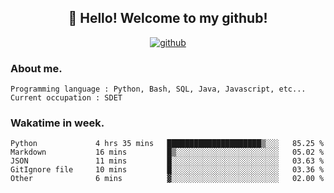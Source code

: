 <h2 align="center">👋 Hello! Welcome to my github! </h2>
<p align="center">
  <a href="https://github.com/usergwen"><img src="https://img.shields.io/badge/GitHub-24292e" alt="github"></a>
</p>

### About me.

```Plain Text
Programming language : Python, Bash, SQL, Java, Javascript, etc...
Current occupation : SDET
```
### Wakatime in week.

<!--START_SECTION:waka-->

```text
Python             4 hrs 35 mins   █████████████████████▒░░░   85.25 %
Markdown           16 mins         █▒░░░░░░░░░░░░░░░░░░░░░░░   05.02 %
JSON               11 mins         █░░░░░░░░░░░░░░░░░░░░░░░░   03.63 %
GitIgnore file     10 mins         █░░░░░░░░░░░░░░░░░░░░░░░░   03.36 %
Other              6 mins          ▓░░░░░░░░░░░░░░░░░░░░░░░░   02.00 %
```

<!--END_SECTION:waka-->
